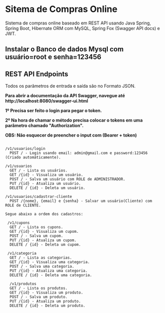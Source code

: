 # Sitema de Compras Online

Sistema de compras online baseado em REST API usando Java Spring, Spring Boot, Hibernate ORM com MySQL, Spring Fox (Swagger API docs) e JWT.

## Instalar o Banco de dados Mysql com usuário=root e senha=123456

## REST API Endpoints
Todos os parâmetros de entrada e saída são no Formato JSON.

**Para abrir a documentação da API Swagger, navegue até http://localhost:8080/swagger-ui.html**

**1º Precisa ser feito o login para pegar o token.**

**2º Na hora de chamar o método precisa colocar o tokens em uma parâmetro chamado "Authorization".**

**OBS: Não esquecer de preencher o input com (Bearer + token)**

```

/v1/usuarios/login
  POST / - Login usando email: admin@gmail.com e password:123456 (Criado automáticamente).
  
/v1/usuarios  
  GET / - Lista os usuários.
  GET /{id} - Visualiza um usuário.
  POST / - Salva um usuário com ROLE de ADMINISTRADOR.
  PUT /{id} - Atualiza um usuário.
  DELETE / {id} - Deleta um usuário.
  
/v1/usuarios/cadastrar-cliente
  POST /{nome}, {email} e {senha} - Salvar um usuário(Cliente) com ROLE de CLIENTE.

Segue abaixo a ordem dos cadastros:  
 
 /v1/cupons
  GET / - Lista os cupons.
  GET /{id} - Visualiza um cupom.
  POST / - Salva um cupom.
  PUT /{id} - Atualiza um cupom.
  DELETE / {id} - Deleta um cupom.
  
 /v1/categoria
  GET / - Lista as categorias.
  GET /{id} - Visualiza uma categoria.
  POST / - Salva uma categoria.
  PUT /{id} - Atualiza uma categoria.
  DELETE / {id} - Deleta uma categoria.
  
  /v1/produtos  
  GET / - Lista os produtos.
  GET /{id} - Visualiza um produto.
  POST / - Salva um produto.
  PUT /{id} - Atualiza um produto.
  DELETE / {id} - Deleta um produto.